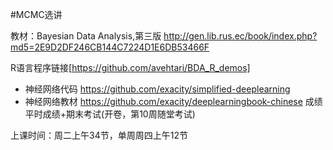 #MCMC选讲

教材：Bayesian Data Analysis,第三版
http://gen.lib.rus.ec/book/index.php?md5=2E9D2DF246CB144C7224D1E6DB53466F

R语言程序链接[https://github.com/avehtari/BDA_R_demos]


- 神经网络代码
https://github.com/exacity/simplified-deeplearning
- 神经网络教材
https://github.com/exacity/deeplearningbook-chinese
成绩 平时成绩+期末考试(开卷，第10周随堂考试)

上课时间：周二上午34节，单周周四上午12节
